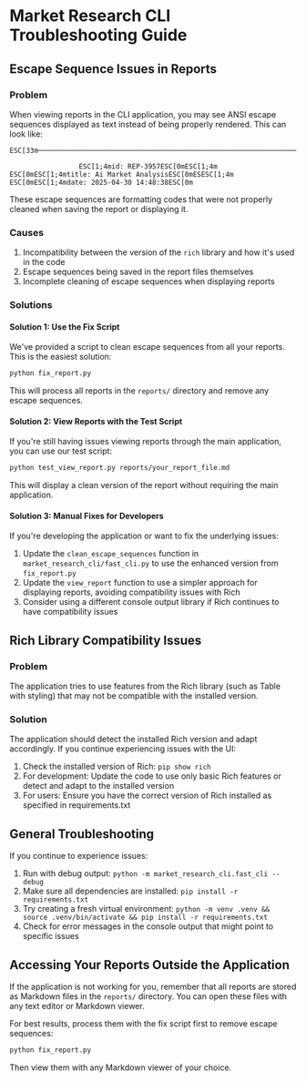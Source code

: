 # Market Research CLI Troubleshooting Guide

## Escape Sequence Issues in Reports

### Problem

When viewing reports in the CLI application, you may see ANSI escape sequences displayed as text instead of being properly rendered. This can look like:

```
ESC[33m───────────────────────────────────────────────────────────────────────────────────────────────────ESC[0m

                 ESC[1;4mid: REP-3957ESC[0mESC[1;4m ESC[0mESC[1;4mtitle: Ai Market AnalysisESC[0mESESC[1;4m ESC[0mESC[1;4mdate: 2025-04-30 14:48:38ESC[0m
```

These escape sequences are formatting codes that were not properly cleaned when saving the report or displaying it.

### Causes

1. Incompatibility between the version of the `rich` library and how it's used in the code
2. Escape sequences being saved in the report files themselves
3. Incomplete cleaning of escape sequences when displaying reports

### Solutions

#### Solution 1: Use the Fix Script

We've provided a script to clean escape sequences from all your reports. This is the easiest solution:

```bash
python fix_report.py
```

This will process all reports in the `reports/` directory and remove any escape sequences.

#### Solution 2: View Reports with the Test Script

If you're still having issues viewing reports through the main application, you can use our test script:

```bash
python test_view_report.py reports/your_report_file.md
```

This will display a clean version of the report without requiring the main application.

#### Solution 3: Manual Fixes for Developers

If you're developing the application or want to fix the underlying issues:

1. Update the `clean_escape_sequences` function in `market_research_cli/fast_cli.py` to use the enhanced version from `fix_report.py`
2. Update the `view_report` function to use a simpler approach for displaying reports, avoiding compatibility issues with Rich
3. Consider using a different console output library if Rich continues to have compatibility issues

## Rich Library Compatibility Issues

### Problem

The application tries to use features from the Rich library (such as Table with styling) that may not be compatible with the installed version.

### Solution

The application should detect the installed Rich version and adapt accordingly. If you continue experiencing issues with the UI:

1. Check the installed version of Rich: `pip show rich`
2. For development: Update the code to use only basic Rich features or detect and adapt to the installed version
3. For users: Ensure you have the correct version of Rich installed as specified in requirements.txt

## General Troubleshooting

If you continue to experience issues:

1. Run with debug output: `python -m market_research_cli.fast_cli --debug`
2. Make sure all dependencies are installed: `pip install -r requirements.txt`
3. Try creating a fresh virtual environment: `python -m venv .venv && source .venv/bin/activate && pip install -r requirements.txt`
4. Check for error messages in the console output that might point to specific issues

## Accessing Your Reports Outside the Application

If the application is not working for you, remember that all reports are stored as Markdown files in the `reports/` directory. You can open these files with any text editor or Markdown viewer.

For best results, process them with the fix script first to remove escape sequences:

```bash
python fix_report.py
```

Then view them with any Markdown viewer of your choice. 